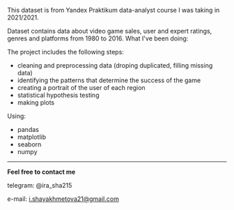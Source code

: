 This dataset is from Yandex Praktikum data-analyst course I was taking in 2021/2021.

Dataset contains data about video game sales, user and expert ratings, genres and platforms from 1980 to 2016. What I've been doing:

The project includes the following steps:
 - cleaning and preprocessing data (droping duplicated, filling missing data)
 - identifying the patterns that determine the success of the game
 - creating a portrait of the user of each region
 - statistical hypothesis testing
 - making plots

Using:
 - pandas
 - matplotlib
 - seaborn
 - numpy

 
 ---
**Feel free to contact me**

telegram: @ira_sha215

e-mail: i.shayakhmetova21@gmail.com

